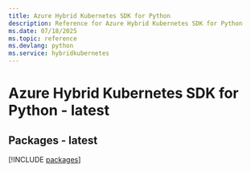 ```yaml
---
title: Azure Hybrid Kubernetes SDK for Python
description: Reference for Azure Hybrid Kubernetes SDK for Python
ms.date: 07/18/2025
ms.topic: reference
ms.devlang: python
ms.service: hybridkubernetes
---
```

# Azure Hybrid Kubernetes SDK for Python - latest
## Packages - latest
[!INCLUDE [packages](hybrid-kubernetes-index.md)]